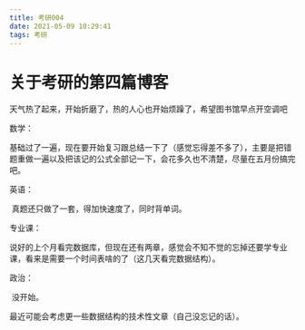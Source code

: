 ```yaml
---
title: 考研004
date: 2021-05-09 10:29:41
tags: 考研
---
```


# 关于考研的第四篇博客

天气热了起来，开始折磨了，热的人心也开始烦躁了，希望图书馆早点开空调吧

数学：

​        基础过了一遍，现在要开始复习跟总结一下了（感觉忘得差不多了），主要是把错题重做一遍以及把该记的公式全部记一下，会花多久也不清楚，尽量在五月份搞完吧。

英语：

​        真题还只做了一套，得加快速度了，同时背单词。

专业课：

​        说好的上个月看完数据库，但现在还有两章，感觉会不知不觉的忘掉还要学专业课，看来是需要一个时间表啥的了（这几天看完数据结构）。

政治：

​        没开始。

最近可能会考虑更一些数据结构的技术性文章（自己没忘记的话）。

